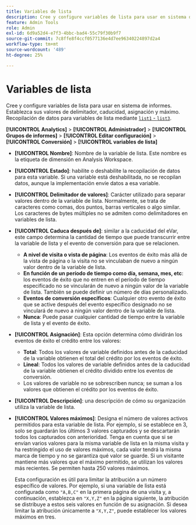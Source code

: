 ```yaml
---
title: Variables de lista
description: Cree y configure variables de lista para usar en sistema de informes.
feature: Admin Tools
role: Admin
exl-id: 6d9a52d4-e7f3-4bbc-bad4-55c79f30b9f7
source-git-commit: 7c8ffe8f4ccf0577136e4d7ee96340224897d2a4
workflow-type: tm+mt
source-wordcount: '489'
ht-degree: 25%

---
```


# Variables de lista

Cree y configure variables de lista para usar en sistema de informes. Establezca sus valores de delimitador, caducidad, asignación y máximo. Recopilación de datos para variables de lista mediante [`list1` - `list3`](/help/implement/vars/page-vars/list.md).

**[!UICONTROL Analytics]** > **[!UICONTROL Administrador]** > **[!UICONTROL Grupos de informes]** > **[!UICONTROL Editar configuración]** > **[!UICONTROL Conversión]** > **[!UICONTROL variables de lista]**

* **[!UICONTROL Nombre]**: Nombre de la variable de lista. Este nombre es la etiqueta de dimensión en Analysis Workspace.

* **[!UICONTROL Estado]**: habilite o deshabilite la recopilación de datos para esta variable. Si una variable está deshabilitada, no se recopilan datos, aunque la implementación envíe datos a esa variable.

* **[!UICONTROL Delimitador de valores]**: Carácter utilizado para separar valores dentro de la variable de lista. Normalmente, se trata de caracteres como comas, dos puntos, barras verticales o algo similar. Los caracteres de bytes múltiples no se admiten como delimitadores en variables de lista.

* **[!UICONTROL Caduca después de]**: similar a la caducidad del eVar, este campo determina la cantidad de tiempo que puede transcurrir entre la variable de lista y el evento de conversión para que se relacionen.
   * **A nivel de visita o vista de página**: Los eventos de éxito más allá de la vista de página o la visita no se vinculaban de nuevo a ningún valor dentro de la variable de lista.
   * **En función de un período de tiempo como día, semana, mes, etc**: los eventos de éxito que no entren en el período de tiempo especificado no se vincularán de nuevo a ningún valor de la variable de lista. También se puede definir un número de días personalizado.
   * **Eventos de conversión específicos**: Cualquier otro evento de éxito que se active después del evento específico designado no se vinculará de nuevo a ningún valor dentro de la variable de lista.
   * **Nunca**: Puede pasar cualquier cantidad de tiempo entre la variable de lista y el evento de éxito.

* **[!UICONTROL Asignación]**: Esta opción determina cómo dividirán los eventos de éxito el crédito entre los valores:
   * **Total**: Todos los valores de variable definidos antes de la caducidad de la variable obtienen el total del crédito por los eventos de éxito.
   * **Lineal**: Todos los valores de variable definidos antes de la caducidad de la variable obtienen el crédito dividido entre los eventos de conversión.
   * Los valores de variable no se sobrescriben nunca; se suman a los valores que obtienen el crédito por los eventos de éxito.

* **[!UICONTROL Descripción]**: una descripción de cómo su organización utiliza la variable de lista.

* **[!UICONTROL Valores máximos]**: Designa el número de valores activos permitidos para esta variable de lista. Por ejemplo, si se establece en 3, solo se guardarán los últimos 3 valores capturados y se descartarán todos los capturados con anterioridad. Tenga en cuenta que si se envían varios valores para la misma variable de lista en la misma visita y ha restringido el uso de valores máximos, cada valor tendrá la misma marca de tiempo y no se garantiza qué valor se guarde. Si un visitante mantiene más valores que el máximo permitido, se utilizan los valores más recientes. Se permiten hasta 250 valores máximos.

  Esta configuración es útil para limitar la atribución a un número específico de valores. Por ejemplo, si una variable de lista está configurada como `"A,B,C"` en la primera página de una visita y, a continuación, establezca en `"X,Y,Z"` en la página siguiente, la atribución se distribuye a estos seis valores en función de su asignación. Si desea limitar la atribución únicamente a `"X,Y,Z"`, puede establecer los valores máximos en tres.
